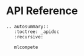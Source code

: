 # API Reference
```{eval-rst}
.. autosummary:: 
   :toctree: _apidoc
   :recursive:
   
   mlcompete
```
